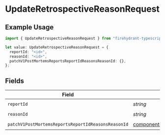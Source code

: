 # UpdateRetrospectiveReasonRequest

## Example Usage

```typescript
import { UpdateRetrospectiveReasonRequest } from "firehydrant-typescript-sdk/models/operations";

let value: UpdateRetrospectiveReasonRequest = {
  reportId: "<id>",
  reasonId: "<id>",
  patchV1PostMortemsReportsReportIdReasonsReasonId: {},
};
```

## Fields

| Field                                                                                                                                      | Type                                                                                                                                       | Required                                                                                                                                   | Description                                                                                                                                |
| ------------------------------------------------------------------------------------------------------------------------------------------ | ------------------------------------------------------------------------------------------------------------------------------------------ | ------------------------------------------------------------------------------------------------------------------------------------------ | ------------------------------------------------------------------------------------------------------------------------------------------ |
| `reportId`                                                                                                                                 | *string*                                                                                                                                   | :heavy_check_mark:                                                                                                                         | N/A                                                                                                                                        |
| `reasonId`                                                                                                                                 | *string*                                                                                                                                   | :heavy_check_mark:                                                                                                                         | N/A                                                                                                                                        |
| `patchV1PostMortemsReportsReportIdReasonsReasonId`                                                                                         | [components.PatchV1PostMortemsReportsReportIdReasonsReasonId](../../models/components/patchv1postmortemsreportsreportidreasonsreasonid.md) | :heavy_check_mark:                                                                                                                         | N/A                                                                                                                                        |